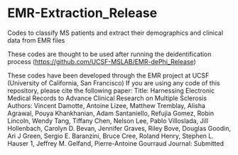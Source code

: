 # EMR-Extraction_Release
Codes to classify MS patients and extract their demographics and clinical data from EMR files

These codes are thought to be used after running the deidentification process (https://github.com/UCSF-MSLAB/EMR-dePhi_Release) 

These codes have been developed through the EMR project at UCSF (University of California, San Francisco)
If you are using any code of this repository, please cite the following paper:
  Title: Harnessing Electronic Medical Records to Advance Clinical Research on Multiple Sclerosis
  Authors: Vincent Damotte, Antoine Lizee, Matthew Tremblay, Alisha Agrawal, Pouya Khankhanian, Adam Santaniello, Refujia Gomez, Robin Lincoln, Wendy Tang, Tiffany Chen, Nelson Lee, Pablo Villoslada, Jill Hollenbach, Carolyn D. Bevan, Jennifer Graves, Riley Bove, Douglas Goodin, Ari J Green, Sergio E. Baranzini, Bruce Cree, Roland Henry, Stephen L. Hauser 1, Jeffrey M. Gelfand, Pierre-Antoine Gourraud
  Journal: Submitted